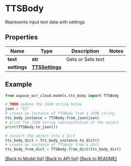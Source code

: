 # TTSBody

Represents input text data with settings

## Properties

Name | Type | Description | Notes
------------ | ------------- | ------------- | -------------
**text** | **str** | Gets or Sets text | 
**settings** | [**TTSSettings**](TTSSettings.md) |  | 

## Example

```python
from aspose_ocr_cloud.models.tts_body import TTSBody

# TODO update the JSON string below
json = "{}"
# create an instance of TTSBody from a JSON string
tts_body_instance = TTSBody.from_json(json)
# print the JSON string representation of the object
print(TTSBody.to_json())

# convert the object into a dict
tts_body_dict = tts_body_instance.to_dict()
# create an instance of TTSBody from a dict
tts_body_from_dict = TTSBody.from_dict(tts_body_dict)
```
[[Back to Model list]](../README.md#documentation-for-models) [[Back to API list]](../README.md#documentation-for-api-endpoints) [[Back to README]](../README.md)


